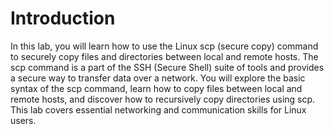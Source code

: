 # Introduction

In this lab, you will learn how to use the Linux scp (secure copy) command to securely copy files and directories between local and remote hosts. The scp command is a part of the SSH (Secure Shell) suite of tools and provides a secure way to transfer data over a network. You will explore the basic syntax of the scp command, learn how to copy files between local and remote hosts, and discover how to recursively copy directories using scp. This lab covers essential networking and communication skills for Linux users.
